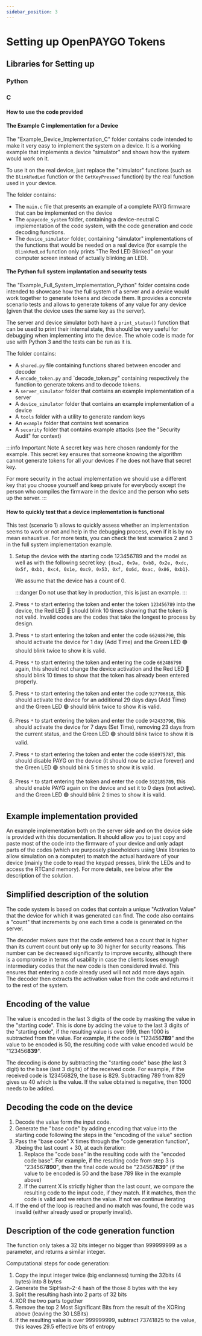 ```yaml
---
sidebar_position: 3
---
```


# Setting up OpenPAYGO Tokens

## Libraries for Setting up

### Python

### C

#### How to use the code provided

#### The Example C implementation for a Device

The "Example_Device_Implementation_C" folder contains code intended to make it very easy to implement the system on a device. It is a working example that implements a device "simulator" and shows how the system would work on it.

To use it on the real device, just replace the "simulator" functions (such as the `BlinkRedLed` function or the `GetKeyPressed` function) by the real function used in your device.

The folder contains:

- The `main.c` file that presents an example of a complete PAYG firmware that can be implemented on the device
- The `opaycode_system` folder, containing a device-neutral C implementation of the code system, with the code generation and code decoding functions.
- The `device_simulator` folder, containing "simulator" implementations of the functions that would be needed on a real device (for example the `BlinkRedLed` function only prints "The Red LED Blinked" on your computer screen instead of actually blinking an LED).

#### The Python full system implantation and security tests

The "Example_Full_System_Implementation_Python" folder contains code intended to showcase how the full system of a server and a device would work together to generate tokens and decode them. It provides a concrete scenario tests and allows to generate tokens of any value for any device (given that the device uses the same key as the server).

The server and device simulator both have a `print_status()` function that can be used to print their internal state, this should be very useful for debugging when implementing into the device. The whole code is made for use with Python 3 and the tests can be run as it is.

The folder contains:

- A `shared.py` file containing functions shared between encoder and decoder
- A `encode_token.py` and `decode_token.py" containing respectively the function to generate tokens and to decode tokens.
- A `server_simulator` folder that contains an example implementation of a server
- A `device_simulator` folder that contains an example implementation of a device
- A `tools` folder with a utility to generate random keys
- An `example` folder that contains test scenarios
- A `security` folder that contains example attacks (see the "Security Audit" for context)

:::info Important Note
A secret key was here chosen randomly for the example. This secret key ensures that someone knowing the algorithm cannot generate tokens for all your devices if he does not have that secret key.

For more security in the actual implementation we should use a different key that you choose yourself and keep private for everybody except the person who compiles the firmware in the device and the person who sets up the server.
:::

#### How to quickly test that a device implementation is functional

This test (scenario 1) allows to quickly assess whether an implementation seems to work or not and help in the debugging process, even if it is by no mean exhaustive. For more tests, you can check the test scenarios 2 and 3 in the full system implementation example.

1. Setup the device with the starting code 123456789 and the model as well as with the following secret key: `{0xa2, 0x9a, 0xb8, 0x2e, 0xdc, 0x5f, 0xbb, 0xc4, 0x1e, 0xc9, 0x53, 0xf, 0x6d, 0xac, 0x86, 0xb1}`.

   We assume that the device has a count of 0.

   :::danger
   Do not use that key in production, this is just an example.
   :::

2. Press `*` to start entering the token and enter the token `123456789` into the device, the Red LED 🔴 should blink 10 times showing that the token is not valid. Invalid codes are the codes that take the longest to process by design.
3. Press `*` to start entering the token and enter the code `662486790`, this should activate the device for 1 day (Add Time) and the Green LED 🟢 should blink twice to show it is valid.
4. Press `*` to start entering the token and entering the code `662486790` again, this should not change the device activation and the Red LED 🔴 should blink 10 times to show that the token has already been entered properly.
5. Press `*` to start entering the token and enter the code `927706818`, this should activate the device for an additional 29 days days (Add Time) and the Green LED 🟢 should blink twice to show it is valid.
6. Press `*` to start entering the token and enter the code `942433796`, this should activate the device for 7 days (Set Time), removing 23 days from the current status, and the Green LED 🟢 should blink twice to show it is valid.
7. Press `*` to start entering the token and enter the code `650975787`, this should disable PAYG on the device (it should now be active forever) and the Green LED 🟢 should blink 5 times to show it is valid.
8. Press `*` to start entering the token and enter the code `592185789`, this should enable PAYG again on the device and set it to 0 days (not active). and the Green LED 🟢 should blink 2 times to show it is valid.

## Example implementation provided

An example implementation both on the server side and on the device side is provided with this documentation. It should allow you to just copy and paste most of the code into the firmware of your device and only adapt parts of the codes (which are purposely placeholders using Unix libraries to allow simulation on a computer) to match the actual hardware of your device (mainly the code to read the keypad presses, blink the LEDs and to access the RTCand memory). For more details, see below after the description of the solution.

## Simplified description of the solution

The code system is based on codes that contain a unique "Activation Value" that the device for which it was generated can find. The code also contains a "count" that increments by one each time a code is generated on the server.

The decoder makes sure that the code entered has a count that is higher than its current count but only up to 30 higher for security reasons. This number can be decreased significantly to improve security, although there is a compromise in terms of usability in case the clients loses enough intermediary codes that the new code is then considered invalid. This ensures that entering a code already used will not add more days again. The decoder then extracts the activation value from the code and returns it to the rest of the system.

## Encoding of the value

The value is encoded in the last 3 digits of the code by masking the value in the "starting code". This is done by adding the value to the last 3 digits of the "starting code", if the resulting value is over 999, then 1000 is subtracted from the value. For example, if the code is "123456**789**" and the value to be encoded is 50, the resulting code with value encoded would be "123456**839**".

The decoding is done by subtracting the "starting code" base (the last 3 digit) to the base (last 3 digits) of the received code. For example, if the received code is 123456829, the base is 829. Subtracting 789 from 829 gives us 40 which is the value. If the value obtained is negative, then 1000 needs to be added.

## Decoding the code on the device

1. Decode the value form the input code.
1. Generate the "base code" by adding encoding that value into the starting code following the steps in the "encoding of the value" section
1. Pass the "base code" X times through the "code generation function", Xbeing the last count + 30, at each iteration:
   1. Replace the "code base" in the resulting code with the "encoded code base". For example, if the resulting code from step 3 is "234567**890**", then the final code would be "234567**839**" (if the value to be encoded is 50 and the base 789 like in the example above)
   1. If the current X is strictly higher than the last count, we compare the resulting code to the input code, if they match. If it matches, then the code is valid and we return the value. If not we continue iterating
1. If the end of the loop is reached and no match was found, the code was invalid (either already used or properly invalid).

## Description of the code generation function

The function only takes a 32 bits integer no bigger than 999999999 as a parameter, and returns a similar integer.

Computational steps for code generation:

1. Copy the input integer twice (big endianness) turning the 32bits (4 bytes) into 8 bytes
1. Generate the SipHash-2-4 hash of the those 8 bytes with the key
1. Split the resulting hash into 2 parts of 32 bits
1. XOR the two parts together
1. Remove the top 2 Most Significant Bits from the result of the XORing above (leaving the 30 LSBits)
1. If the resulting value is over 999999999, subtract 73741825 to the value, this leaves 29.5 effective bits of entropy
